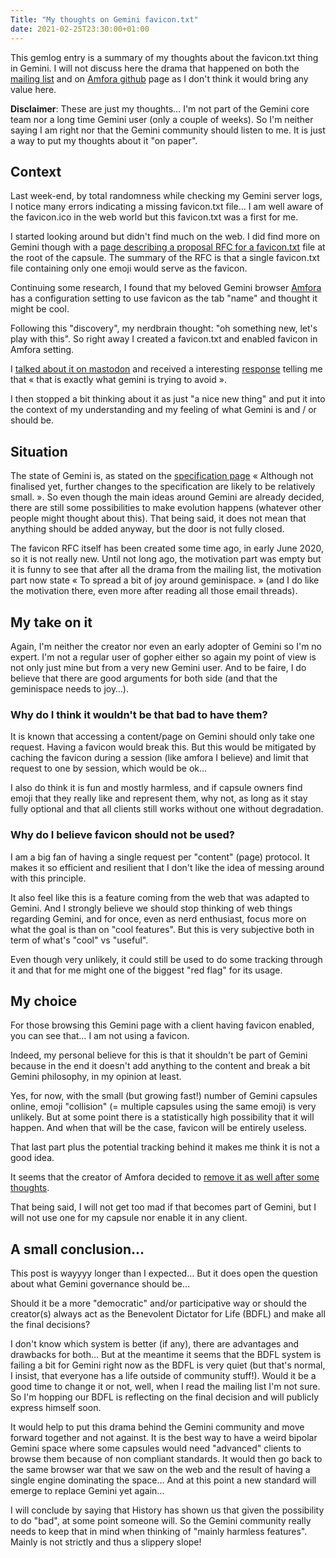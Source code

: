 ```yaml
---
Title: "My thoughts on Gemini favicon.txt"
date: 2021-02-25T23:30:00+01:00
---
```


This gemlog entry is a summary of my thoughts about the favicon.txt thing in Gemini.
I will not discuss here the drama that happened on both the [mailing list](https://lists.orbitalfox.eu/archives/gemini/2021/thread.html) and on [Amfora github](https://github.com/makeworld-the-better-one/amfora/issues) page as I don't think it would bring any value here.

**Disclaimer**: These are just my thoughts… I'm not part of the Gemini core team nor a long time Gemini user (only a couple of weeks). So I'm neither saying I am right nor that the Gemini community should listen to me. It is just a way to put my thoughts about it "on paper".


## Context

Last week-end, by total randomness while checking my Gemini server logs, I notice many errors indicating a missing favicon.txt file… I am well aware of the favicon.ico in the web world but this favicon.txt was a first for me.

I started looking around but didn't find much on the web. I did find more on Gemini though with a [page describing a proposal RFC for a favicon.txt](gemini://mozz.us/files/rfc_gemini_favicon.gmi) file at the root of the capsule. The summary of the RFC is that a single favicon.txt file containing only one emoji would serve as the favicon.

Continuing some research, I found that my beloved Gemini browser [Amfora](https://github.com/makeworld-the-better-one/amfora) has a configuration setting to use favicon as the tab "name" and thought it might be cool.

Following this "discovery", my nerdbrain thought: "oh something new, let's play with this". So right away I created a favicon.txt and enabled favicon in Amfora setting.

I [talked about it on mastodon](https://framapiaf.org/@bacardi55/105755213984788082) and received a interesting [response](https://bsd.network/@solene/105758145681937128) telling me that « that is exactly what gemini is trying to avoid ».

I then stopped a bit thinking about it as just "a nice new thing" and put it into the context of my understanding and my feeling of what Gemini is and / or should be.


## Situation

The state of Gemini is, as stated on the [specification page](gemini://gemini.circumlunar.space/docs/specification.gmi) « Although not finalised yet, further changes to the specification are likely to be relatively small. ».
So even though the main ideas around Gemini are already decided, there are still some possibilities to make evolution happens (whatever other people might thought about this).
That being said, it does not mean that anything should be added anyway, but the door is not fully closed.

The favicon RFC itself has been created some time ago, in early June 2020, so it is not really new. Until not long ago, the motivation part was empty but it is funny to see that after all the drama from the mailing list, the motivation part now state « To spread a bit of joy around geminispace. » (and I do like the motivation there, even more after reading all those email threads).


## My take on it

Again, I'm neither the creator nor even an early adopter of Gemini so I'm no expert. I'm not a regular user of gopher either so again my point of view is not only just mine but from a very new Gemini user.
And to be faire, I do believe that there are good arguments for both side (and that the geminispace needs to joy…).

### Why do I think it wouldn't be that bad to have them?

It is known that accessing a content/page on Gemini should only take one request. Having a favicon would break this.
But this would be mitigated by caching the favicon during a session (like amfora I believe) and limit that request to one by session, which would be ok…

I also do think it is fun and mostly harmless, and if capsule owners find emoji that they really like and represent them, why not, as long as it stay fully optional and that all clients still works without one without degradation.


### Why do I believe favicon should not be used?

I am a big fan of having a single request per "content" (page) protocol. It makes it so efficient and resilient that I don't like the idea of messing around with this principle.

It also feel like this is a feature coming from the web that was adapted to Gemini. And I strongly believe we should stop thinking of web things regarding Gemini, and for once, even as nerd enthusiast, focus more on what the goal is than on "cool features". But this is very subjective both in term of what's "cool" vs "useful".

Even though very unlikely, it could still be used to do some tracking through it and that for me might one of the biggest "red flag" for its usage.


## My choice

For those browsing this Gemini page with a client having favicon enabled, you can see that… I am not using a favicon.

Indeed, my personal believe for this is that it shouldn't be part of Gemini because in the end it doesn't add anything to the content and break a bit Gemini philosophy, in my opinion at least.

Yes, for now, with the small (but growing fast!) number of Gemini capsules online, emoji "collision" (= multiple capsules using the same emoji) is very unlikely. But at some point there is a statistically high possibility that it will happen. And when that will be the case, favicon will be entirely useless.

That last part plus the potential tracking behind it makes me think it is not a good idea.

It seems that the creator of Amfora decided to [remove it as well after some thoughts](https://github.com/makeworld-the-better-one/amfora/issues/199#issuecomment-783645893).

That being said, I will not get too mad if that becomes part of Gemini, but I will not use one for my capsule nor enable it in any client.


## A small conclusion…

This post is wayyyy longer than I expected… But it does open the question about what Gemini governance should be…

Should it be a more "democratic" and/or participative way or should the creator(s) always act as the Benevolent Dictator for Life (BDFL) and make all the final decisions?

I don't know which system is better (if any), there are advantages and drawbacks for both… But at the meantime it seems that the BDFL system is failing a bit for Gemini right now as the BDFL is very quiet (but that's normal, I insist, that everyone has a life outside of community stuff!).
Would it be a good time to change it or not, well, when I read the mailing list I'm not sure. So I'm hopping our BDFL is reflecting on the final decision and will publicly express himself soon.

It would help to put this drama behind the Gemini community and move forward together and not against. It is the best way to have a weird bipolar Gemini space where some capsules would need "advanced" clients to browse them because of non compliant standards. It would then go back to the same browser war that we saw on the web and the result of having a single engine dominating the space… And at this point a new standard will emerge to replace Gemini yet again…

I will conclude by saying that History has shown us that given the possibility to do "bad", at some point someone will. So the Gemini community really needs to keep that in mind when thinking of "mainly harmless features". Mainly is not strictly and thus a slippery slope!
